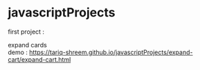 # javascriptProjects

first project :

expand cards  
demo :
https://tariq-shreem.github.io/javascriptProjects/expand-cart/expand-cart.html
